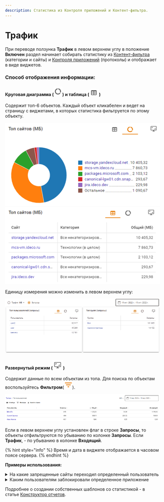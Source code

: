 ```yaml
---
description: Статистика из Контроля приложений и Контент-фильтра.
---
```


# Трафик
 
При переводе ползунка **Трафик** в левом верхнем углу в положение **Включен** раздел начинает собирать статистику из [Контент-фильтра](/settings/access-rules/content-filter/README.md) (категории и сайты) и [Контроля приложений](/settings/security-profiles/application-control.md) (протоколы) и отображает в виде виджетов. 

### Способ отображения информации:

#### Круговая диаграмма (![](/.gitbook/assets/icon-pie-chart.png)) и таблица (![](/.gitbook/assets/icon-table.png)) 

Содержит топ-6 объектов. Каждый объект кликабелен и ведет на страницу с виджетами, в которых статистика фильтруется по этому объекту. 
  
![](/.gitbook/assets/traffic1.png) ![](/.gitbook/assets/traffic.png)

Единицу измерения можно изменить в левом верхнем углу:
 
![](/.gitbook/assets/traffic.gif)

<!-- Доступные варианты: Трафик в КБ, МБ, ГБ или Запросы. -->

#### Развернутый режим (![](/.gitbook/assets/icon-expand.png)) 

Содержит данные по всем объектам из топа. Для поиска по объектам воспользуйтесь **Фильтром**(![](/.gitbook/assets/icon-filter.png)).
   
![](/.gitbook/assets/traffic2.png)

Если в левом верхнем углу установлен флаг в строке **Запросы**, то объекты отфильтруются по убыванию по колонке **Запросы**. Если **Трафик**, - по убыванию в колонке **Входящий**.

{% hint style="info" %}
Время и дата в виджете отображается в часовом поясе сервера.
{% endhint %}

**Примеры использования:** 

<details>
<summary>На какие запрещенные сайты переходил определенный пользователь</summary>

* Откройте раздел **Отчеты и журналы -> Трафик**;
* В виджете **Топ пользователей** найдите нужного пользователя и кликните по нему. 
  
  Если пользователя нет в списке, то нажмите **Развернуть** (![](/.gitbook/assets/icon-expand.png)) в правом верхнем углу виджета (откроется список всех пользователей);
* В виджете **Топ заблокированных сайтов** NGFW покажет топ-5 блокировок. Для просмотра полного списка блокировок нажмите **Развернуть** (![](/.gitbook/assets/icon-expand.png)).

</details>

<details>
<summary>Каким пользователям заблокировали определенное приложение</summary>

* Откройте раздел **Отчеты и журналы -> Трафик**;
* В виджете **Топ заблокированных протоколов** найдите требуемый протокол и кликните по нему. Если его нет в списке, то нажмите **Развернуть** (![](/.gitbook/assets/icon-expand.png));
* Чтобы увидеть список всех пользователей, у которых был заблокирован этот протокол, на открывшейся странице найдите виджет **Топ пользователей** \
   и нажмите **Развернуть** (![](/.gitbook/assets/icon-expand.png)).

</details>

Подробнее о создании собственных шаблонов со статистикой - в статье [Конструктор отчетов](report-designer.md). 